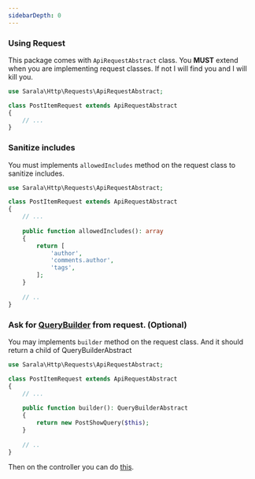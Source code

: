 ```yaml
---
sidebarDepth: 0
---
```


### Using Request

This package comes with `ApiRequestAbstract` class. You **MUST** extend when you are implementing request classes. If not I will find you and I will kill you.

```php
use Sarala\Http\Requests\ApiRequestAbstract;

class PostItemRequest extends ApiRequestAbstract
{
    // ...
}
```

### Sanitize includes
You must implements `allowedIncludes` method on the request class to sanitize includes.

```php
use Sarala\Http\Requests\ApiRequestAbstract;

class PostItemRequest extends ApiRequestAbstract
{
    // ...
    
    public function allowedIncludes(): array
    {
        return [
            'author',
            'comments.author',
            'tags',
        ];
    }
    
    // ..
}
```

### Ask for [QueryBuilder](/guide/query-builder.md) from request. (Optional)

You may implements `builder` method on the request class. And it should return a child of QueryBuilderAbstract

```php
use Sarala\Http\Requests\ApiRequestAbstract;

class PostItemRequest extends ApiRequestAbstract
{
    // ...
    
    public function builder(): QueryBuilderAbstract
    {
        return new PostShowQuery($this);
    }
    
    // ..
}
```

Then on the controller you can do [this](/guide/controller.md#response).

